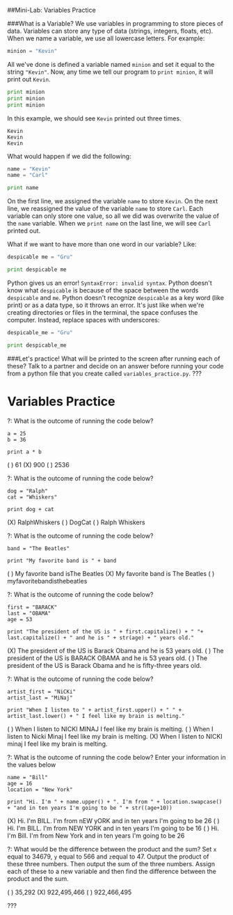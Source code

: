 
##Mini-Lab: Variables Practice

###What is a Variable?
We use variables in programming to store pieces of data. Variables can store any type of data (strings, integers, floats, etc). When we name a variable, we use all lowercase letters. For example:
```python
minion = "Kevin"
```
All we've done is defined a variable named `minion` and set it equal to the string `"Kevin"`. Now, any time we tell our program to `print minion`, it will print out `Kevin`.
```python
print minion
print minion
print minion
```
In this example, we should see `Kevin` printed out three times.
```
Kevin
Kevin
Kevin
```
What would happen if we did the following:
```python
name = "Kevin"
name = "Carl"

print name
```
On the first line, we assigned the variable `name` to store `Kevin`. On the next line, we reassigned the value of the variable `name` to store `Carl`. Each variable can only store one value, so all we did was overwrite the value of the `name` variable. When we `print name` on the last line, we will see `Carl` printed out.

What if we want to have more than one word in our variable? Like:
```python
despicable me = "Gru"

print despicable me
```
Python gives us an error! `SyntaxError: invalid syntax`. Python doesn't know what `despicable` is because of the space between the words `despicable` and `me`. Python doesn't recognize `despicable` as a key word (like print) or as a data type, so it throws an error. It's just like when we're creating directories or files in the terminal, the space confuses the computer. Instead, replace spaces with underscores:

```python
despicable_me = "Gru"

print despicable_me
```
###Let's practice!
What will be printed to the screen after running each of these? Talk to a partner and decide on an answer before running your code from a python file that you create called `variables_practice.py`.
???
# Variables Practice

?: What is the outcome of running the code below?
```
a = 25
b = 36

print a * b
```
( ) 61
(X) 900
( ) 2536

?: What is the outcome of running the code below?
```
dog = "Ralph"
cat = "Whiskers"

print dog + cat
```
(X) RalphWhiskers
( ) DogCat
( ) Ralph Whiskers

?: What is the outcome of running the code below?
```
band = "The Beatles"

print "My favorite band is " + band
```
( ) My favorite band isThe Beatles
(X) My favorite band is The Beatles
( ) myfavoritebandisthebeatles

?: What is the outcome of running the code below?
```
first = "BARACK"
last = "OBAMA"
age = 53

print "The president of the US is " + first.capitalize() + " "+ last.capitalize() + " and he is " + str(age) + " years old."
```
(X) The president of the US is Barack Obama and he is 53 years old.
( ) The president of the US is BARACK OBAMA and he is 53 years old.
( ) The president of the US is Barack Obama and he is fifty-three years old.

?: What is the outcome of running the code below?
```
artist_first = "NiCKi"
artist_last = "MiNaj"

print "When I listen to " + artist_first.upper() + " " + artist_last.lower() + " I feel like my brain is melting."
```
( ) When I listen to NICKI MINAJ I feel like my brain is melting.
( ) When I listen to Nicki Minaj I feel like my brain is melting.
(X) When I listen to NICKI minaj I feel like my brain is melting.

?: What is the outcome of running the code below? Enter your information in the values below
```
name = "Bill"
age = 16
location = "New York"

print "Hi. I'm " + name.upper() + ". I'm from " + location.swapcase() + "and in ten years I'm going to be " + str((age+10))
```
(X) Hi. I'm BILL. I'm from nEW yORK and in ten years I'm going to be 26
( ) Hi. I'm BILL. I'm from NEW YORK and in ten years I'm going to be 16
( ) Hi. I'm Bill. I'm from New York and in ten years I'm going to be 26

?: What would be the difference between the product and the sum?
Set `x` equal to 34679, `y` equal to 566 and `z`equal to 47. Output the product of these three numbers. Then output the sum of the three numbers. Assign each of these to a new variable and then find the difference between the product and the sum.

( ) 35,292
(X) 922,495,466
( ) 922,466,495

???
